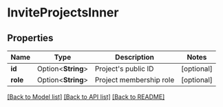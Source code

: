# InviteProjectsInner

## Properties

Name | Type | Description | Notes
------------ | ------------- | ------------- | -------------
**id** | Option<**String**> | Project's public ID | [optional]
**role** | Option<**String**> | Project membership role | [optional]

[[Back to Model list]](../README.md#documentation-for-models) [[Back to API list]](../README.md#documentation-for-api-endpoints) [[Back to README]](../README.md)


